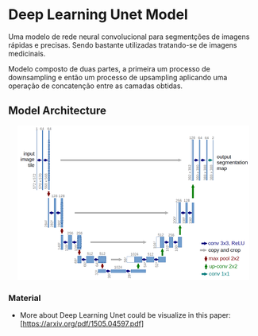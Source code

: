 # Deep Learning Unet Model
  Uma modelo de rede neural convolucional para segmentções de imagens rápidas e precisas. Sendo bastante 
  utilizadas tratando-se de imagens medicinais. 
  
  Modelo composto de duas partes, a primeira um processo de downsampling e então um processo de upsampling 
  aplicando uma operação de concatenção entre as camadas obtidas.

## Model Architecture
<p align="center">
   <img src="u-net-architecture.png" />
</p>

### Material
- More about Deep Learning Unet could be visualize in this paper: [https://arxiv.org/pdf/1505.04597.pdf]

